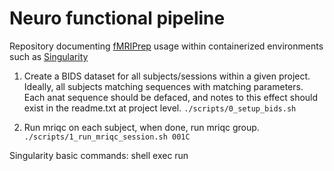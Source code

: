 # Neuro functional pipeline

Repository documenting [fMRIPrep](https://fmriprep.org/en/stable/) usage within containerized environments such as [Singularity](https://sylabs.io/singularity/)


1) Create a BIDS dataset for all subjects/sessions within a given project. Ideally, all subjects matching sequences with matching parameters. Each anat sequence should be defaced, and notes to this effect should exist in the readme.txt at project level.
`./scripts/0_setup_bids.sh`

2) Run mriqc on each subject, when done, run mriqc group.
` ./scripts/1_run_mriqc_session.sh 001C`

Singularity basic commands:
 shell
 exec 
 run

